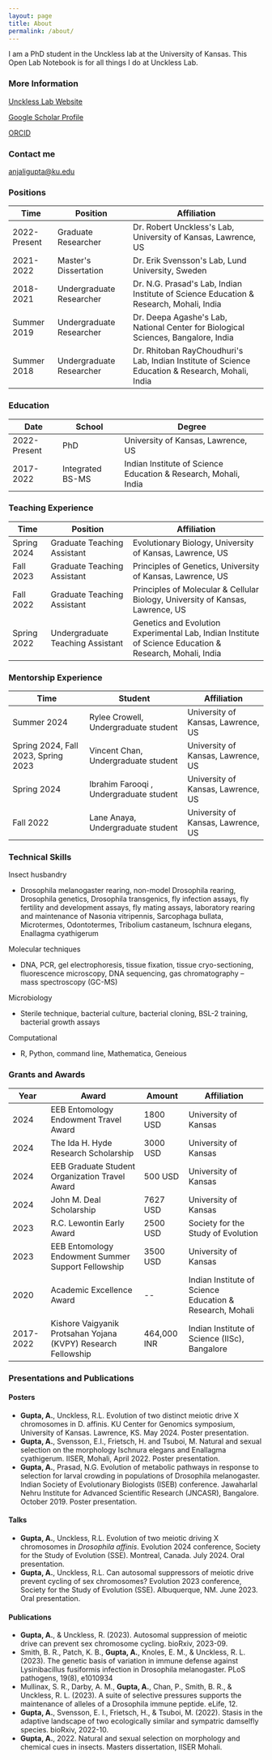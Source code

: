 ```yaml
---
layout: page
title: About
permalink: /about/
---
```


I am a PhD student in the Unckless lab at the University of Kansas. This Open Lab Notebook is for all things I do at Unckless Lab.



### More Information

[Unckless Lab Website](https://www.uncklesslab.com/)  


[Google Scholar Profile](https://scholar.google.com/citations?user=q9vCrekAAAAJ&hl=en)


[ORCID](https://orcid.org/0000-0002-5717-543X)

### Contact me

[anjaligupta@ku.edu](mailto:anjaligupta@ku.edu)


### Positions

|Time|Position| Affiliation|
|--|--|--|
|2022-Present | Graduate Researcher | Dr. Robert Unckless's Lab, University of Kansas, Lawrence, US|
|2021-2022 | Master's Dissertation | Dr. Erik Svensson's Lab, Lund University, Sweden|
|2018-2021 | Undergraduate Researcher | Dr. N.G. Prasad's Lab, Indian Institute of Science Education & Research, Mohali, India|
|Summer 2019 | Undergraduate Researcher | Dr. Deepa Agashe's Lab, National Center for Biological Sciences, Bangalore, India|
|Summer 2018 | Undergraduate Researcher | Dr. Rhitoban RayChoudhuri's Lab, Indian Institute of Science Education & Research, Mohali, India|


### Education

|Date|School| Degree|
|--|--|--|
|2022-Present |	PhD | University of Kansas, Lawrence, US|
|2017-2022 | Integrated BS-MS | Indian Institute of Science Education & Research, Mohali, India|



### Teaching Experience

|Time|Position| Affiliation|
|--|--|--|
|Spring 2024 | Graduate Teaching Assistant | Evolutionary Biology, University of Kansas, Lawrence, US|
|Fall 2023 | Graduate Teaching Assistant | Principles of Genetics, University of Kansas, Lawrence, US|
|Fall 2022 | Graduate Teaching Assistant | Principles of Molecular & Cellular Biology, University of Kansas, Lawrence, US|
|Spring 2022 | Undergraduate Teaching Assistant | Genetics and Evolution Experimental Lab, Indian Institute of Science Education & Research, Mohali, India|



### Mentorship Experience

|Time|Student| Affiliation|
|--|--|--|
|Summer 2024 | Rylee Crowell, Undergraduate student | University of Kansas, Lawrence, US|
|Spring 2024, Fall 2023, Spring 2023 | Vincent Chan, Undergraduate student | University of Kansas, Lawrence, US|
|Spring 2024 | Ibrahim Farooqi , Undergraduate student | University of Kansas, Lawrence, US|
|Fall 2022 | Lane Anaya, Undergraduate student | University of Kansas, Lawrence, US|




###  Technical Skills

Insect husbandry
- Drosophila melanogaster rearing, non-model Drosophila rearing, Drosophila genetics, Drosophila transgenics, fly infection assays, fly fertility and development assays, fly mating assays, laboratory rearing and maintenance of Nasonia vitripennis, Sarcophaga bullata, Microtermes, Odontotermes, Tribolium castaneum, Ischnura elegans, Enallagma cyathigerum

Molecular techniques
- DNA, PCR, gel electrophoresis, tissue fixation, tissue cryo-sectioning, fluorescence microscopy, DNA sequencing, gas chromatography – mass spectroscopy (GC-MS)

Microbiology
- Sterile technique, bacterial culture, bacterial cloning, BSL-2 training, bacterial growth assays

Computational
- R, Python, command line, Mathematica, Geneious



###  Grants and Awards


|Year|Award|Amount|Affiliation|
|--|--|--|--|
|2024|EEB Entomology Endowment Travel Award|1800 USD|University of Kansas|
|2024|The Ida H. Hyde Research Scholarship|3000 USD|University of Kansas|
|2024|EEB Graduate Student Organization Travel Award |500 USD|University of Kansas|
|2024|John M. Deal Scholarship |7627 USD|University of Kansas|
|2023|R.C. Lewontin Early Award |2500 USD|Society for the Study of Evolution|
|2023|EEB Entomology Endowment Summer Support Fellowship |3500 USD|University of Kansas|
|2020|Academic Excellence Award	 |--|Indian Institute of Science Education & Research, Mohali|
|2017-2022|Kishore Vaigyanik Protsahan Yojana (KVPY) Research Fellowship |464,000 INR|Indian Institute of Science (IISc), Bangalore|




### Presentations and Publications

#### Posters
- **Gupta, A.**, Unckless, R.L. Evolution of two distinct meiotic drive X chromosomes in D. affinis. KU Center for Genomics symposium, University of Kansas. Lawrence, KS. May 2024. Poster presentation. 
- **Gupta, A.**, Svensson, E.I., Frietsch, H. and Tsuboi, M. Natural and sexual selection on the morphology Ischnura elegans and Enallagma cyathigerum. IISER, Mohali, April 2022. Poster presentation.
- **Gupta, A.**, Prasad, N.G. Evolution of metabolic pathways in response to selection for larval crowding in populations of Drosophila melanogaster. Indian Society of Evolutionary Biologists (ISEB) conference. Jawaharlal Nehru Institute for Advanced Scientific Research (JNCASR), Bangalore. October 2019. Poster presentation.


#### Talks
- **Gupta, A.**, Unckless, R.L. Evolution of two meiotic driving X chromosomes in *Drosophila affinis*. Evolution 2024 conference, Society for the Study of Evolution (SSE). Montreal, Canada. July 2024. Oral presentation. 
- **Gupta, A.**, Unckless, R.L. Can autosomal suppressors of meiotic drive prevent cycling of sex chromosomes? Evolution 2023 conference, Society for the Study of Evolution (SSE). Albuquerque, NM. June 2023. Oral presentation. 


#### Publications
- **Gupta, A.**, & Unckless, R. (2023). Autosomal suppression of meiotic drive can prevent sex chromosome cycling. bioRxiv, 2023-09.
- Smith, B. R., Patch, K. B., **Gupta, A.**, Knoles, E. M., & Unckless, R. L. (2023). The genetic basis of variation in immune defense against Lysinibacillus fusiformis infection in Drosophila melanogaster. PLoS pathogens, 19(8), e1010934
- Mullinax, S. R., Darby, A. M., **Gupta, A.**, Chan, P., Smith, B. R., & Unckless, R. L. (2023). A suite of selective pressures supports the maintenance of alleles of a Drosophila immune peptide. eLife, 12.
- **Gupta, A.**, Svensson, E. I., Frietsch, H., & Tsuboi, M. (2022). Stasis in the adaptive landscape of two ecologically similar and sympatric damselfly species. bioRxiv, 2022-10.
- **Gupta, A.**, 2022. Natural and sexual selection on morphology and chemical cues in insects. Masters dissertation, IISER Mohali.
